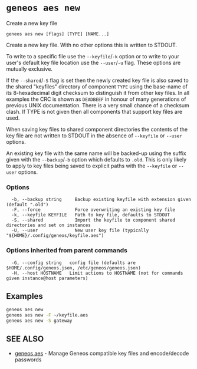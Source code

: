 # `geneos aes new`

Create a new key file

```text
geneos aes new [flags] [TYPE] [NAME...]
```

Create a new key file. With no other options this is written to STDOUT.

To write to a specific file use the `--keyfile`/`-k` option or to write
to your user's default key file location use the `--user`/`-u` flag.
These options are mutually exclusive.

If the `--shared`/`-S` flag is set then the newly created key file is
also saved to the shared "keyfiles" directory of component `TYPE` using
the base-name of its 8-hexadecimal digit checksum to distinguish it from
other key files. In all examples the CRC is shown as `DEADBEEF` in
honour of many generations of previous UNIX documentation. There is a
very small chance of a checksum clash. If TYPE is not given then all
components that support key files are used.

When saving key files to shared component directories the contents of
the key file are not written to STDOUT in the absence of `--keyfile` or
`--user` options.

An existing key file with the same name will be backed-up using the
suffix given with the `--backup`/`-b` option which defaults to `.old`.
This is only likely to apply to key files being saved to explicit paths
with the `--keyfile` or `--user` options.

### Options

```text
  -b, --backup string     Backup existing keyfile with extension given (default ".old")
  -F, --force             Force overwriting an existing key file
  -k, --keyfile KEYFILE   Path to key file, defaults to STDOUT
  -S, --shared            Import the keyfile to component shared directories and set on instances
  -U, --user              New user key file (typically "${HOME}/.config/geneos/keyfile.aes")
```

### Options inherited from parent commands

```text
  -G, --config string   config file (defaults are $HOME/.config/geneos.json, /etc/geneos/geneos.json)
  -H, --host HOSTNAME   Limit actions to HOSTNAME (not for commands given instance@host parameters)
```

## Examples

```bash
geneos aes new
geneos aes new -F ~/keyfile.aes
geneos aes new -S gateway

```

## SEE ALSO

* [geneos aes](geneos_aes.md)	 - Manage Geneos compatible key files and encode/decode passwords
